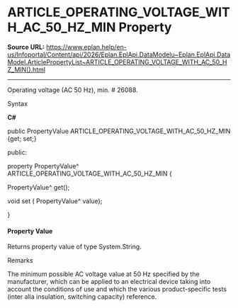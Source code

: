 # ARTICLE_OPERATING_VOLTAGE_WITH_AC_50_HZ_MIN Property

**Source URL:** https://www.eplan.help/en-us/Infoportal/Content/api/2026/Eplan.EplApi.DataModelu~Eplan.EplApi.DataModel.ArticlePropertyList~ARTICLE_OPERATING_VOLTAGE_WITH_AC_50_HZ_MIN().html

---

Operating voltage (AC 50 Hz), min. # 26088.

Syntax

**C#**



public PropertyValue ARTICLE_OPERATING_VOLTAGE_WITH_AC_50_HZ_MIN {get; set;}

public:

property PropertyValue^ ARTICLE_OPERATING_VOLTAGE_WITH_AC_50_HZ_MIN {

   PropertyValue^ get();

   void set (    PropertyValue^ value);

}


#### Property Value

Returns property value of type System.String.

Remarks

The minimum possible AC voltage value at 50 Hz specified by the manufacturer, which can be applied to an electrical device taking into account the conditions of use and which the various product-specific tests (inter alia insulation, switching capacity) reference.

